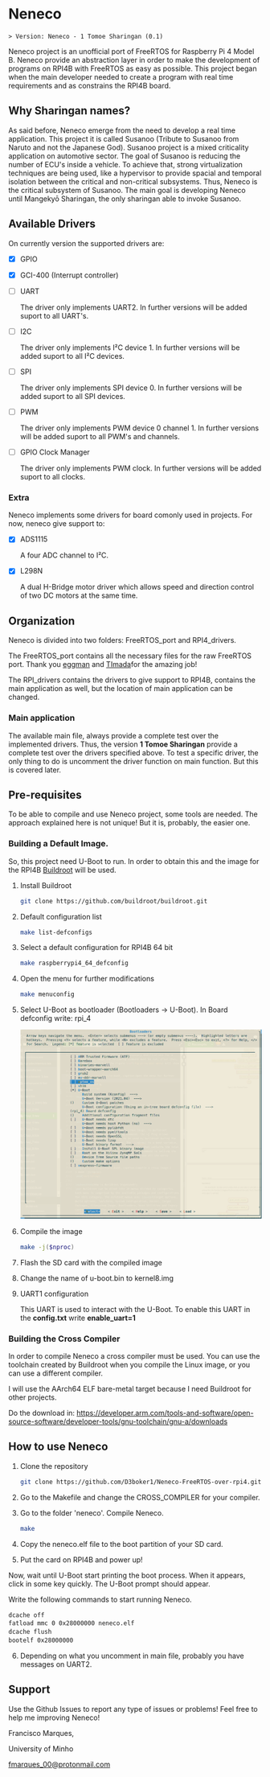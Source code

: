 # Neneco

    > Version: Neneco - 1 Tomoe Sharingan (0.1)

Neneco project is an unofficial port of FreeRTOS for Raspberry Pi 4 Model B.
Neneco provide an abstraction layer in order to make the development of programs on RPI4B with FreeRTOS as easy as possible. This project began when the main developer needed to create a program with real time requirements and as constrains the RPI4B board.

## Why Sharingan names?

As said before, Neneco emerge from the need to develop a real time application. This project it is called Susanoo (Tribute to Susanoo from Naruto and not the Japanese God). Susanoo project is a mixed criticality application on automotive sector. The goal of Susanoo is reducing the number of ECU's inside a vehicle. To achieve that, strong virtualization techniques are being used, like a hypervisor to provide spacial and temporal isolation between the critical and non-critical subsystems. Thus, Neneco is the critical subsystem of Susanoo. The main goal is developing Neneco until Mangekyō Sharingan, the only sharingan able to invoke Susanoo.
    
## Available Drivers

On currently version the supported drivers are:

-  [X] GPIO
-  [X] GCI-400 (Interrupt controller) 
-  [ ] UART

    The driver only implements UART2. In further versions will be added suport to all UART's.
-  [ ] I2C

    The driver only implements I²C device 1. In further versions will be added suport to all I²C devices.
-  [ ] SPI

    The driver only implements SPI device 0. In further versions will be added suport to all SPI devices.
-  [ ] PWM

    The driver only implements PWM device 0 channel 1. In further versions will be added suport to all PWM's and channels.
-  [ ] GPIO Clock Manager

    The driver only implements PWM clock. In further versions will be added suport to all clocks.
    
### Extra
Neneco implements some drivers for board comonly used in projects. For now, neneco give support to:
-  [X] ADS1115 

    A four ADC channel to I²C.
-  [X] L298N 

    A dual H-Bridge motor driver which allows speed and direction control of two DC motors at the same time.

## Organization
Neneco is divided into two folders: FreeRTOS_port and RPI4_drivers.

The FreeRTOS_port contains all the necessary files for the raw FreeRTOS port. Thank you [eggman](https://github.com/eggman/FreeRTOS-raspi3) and [TImada](https://github.com/TImada/raspi4_freertos)for the amazing job!

The RPI_drivers contains the drivers to give support to RPI4B, contains the main application as well, but the location of main application can be changed.

### Main application

The available main file, always provide a complete test over the implemented drivers. Thus, the version  **1 Tomoe Sharingan** provide a complete test over the drivers specified above.
To test a specific driver, the only thing to do is uncomment the driver function on main function. But this is covered later.

## Pre-requisites

To be able to compile and use Neneco project, some tools are needed. The approach explained here is not unique! But it is, probably, the easier one.

### Building a Default Image.

So, this project need U-Boot to run. In order to obtain this and the image for the RPI4B [Buildroot](https://buildroot.org/) will be used.

1. Install Buildroot

    ```zsh
    git clone https://github.com/buildroot/buildroot.git
    ```

2. Default configuration list

    ```zsh
    make list-defconfigs
    ```

3. Select a default configuration for RPI4B 64 bit

    ```zsh
    make raspberrypi4_64_defconfig
    ```

4. Open the menu for further modifications

    ```zsh
    make menuconfig
    ```

5. Select U-Boot as bootloader (Bootloaders -> U-Boot). In Board defconfig write: rpi_4

    ![Buildroot condiguration to have U-Boot.](https://raw.githubusercontent.com/D3boker1/Neneco-FreeRTOS-On-RPI4B/main/assets/U-Boot.png)

6. Compile the image

    ```zsh
    make -j($nproc)
    ```
7. Flash the SD card with the compiled image

8. Change the name of u-boot.bin to kernel8.img

9. UART1 configuration

    This UART is used to interact with the U-Boot. To enable this UART in the **config.txt** write **enable_uart=1**

### Building the Cross Compiler

In order to compile Neneco a cross compiler must be used. You can use the toolchain created by Buildroot when you compile the Linux image, or you can use a different compiler. 

I will use the AArch64 ELF bare-metal target because I need Buildroot for other projects.

Do the download in: <https://developer.arm.com/tools-and-software/open-source-software/developer-tools/gnu-toolchain/gnu-a/downloads>

## How to use Neneco

1. Clone the repository

    ```zsh
    git clone https://github.com/D3boker1/Neneco-FreeRTOS-over-rpi4.git
    ```
2. Go to the Makefile and change the CROSS_COMPILER for your compiler.

3.  Go to the folder 'neneco'. Compile Neneco. 

    ```zsh
    make
    ```
4. Copy the neneco.elf file to the boot partition of your SD card.

5. Put the card on RPI4B and power up!

Now, wait until U-Boot start printing the boot process. When it appears, click in some key quickly. The U-Boot prompt should appear.

Write the following commands to start running Neneco.

```zsh
dcache off
fatload mmc 0 0x28000000 neneco.elf
dcache flush
bootelf 0x28000000
```

6. Depending on what you uncomment in main file, probably you have messages on UART2.

## Support

Use the Github Issues to report any type of issues or problems! Feel free to help me improving Neneco!

Francisco Marques,

University of Minho

<fmarques_00@protonmail.com>
